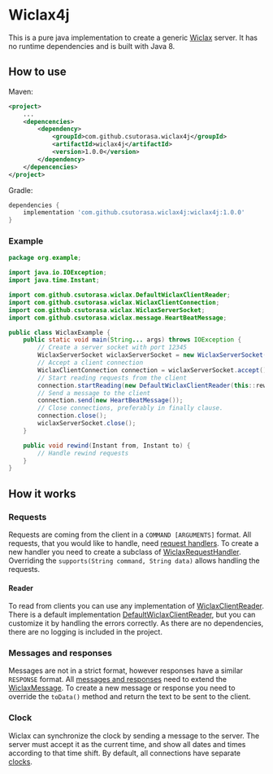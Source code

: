 # Wiclax4j

This is a pure java implementation to create a generic [Wiclax](https://www.wiclax.com/) server.
It has no runtime dependencies and is built with Java 8.

## How to use

Maven:

```xml
<project>
    ...
    <depencencies>    
        <dependency>
            <groupId>com.github.csutorasa.wiclax4j</groupId>
            <artifactId>wiclax4j</artifactId>
            <version>1.0.0</version>
        </dependency>
    </depencencies>
</project>
```

Gradle:

```groovy
dependencies {
    implementation 'com.github.csutorasa.wiclax4j:wiclax4j:1.0.0'
}
```

### Example

```java
package org.example;

import java.io.IOException;
import java.time.Instant;

import com.github.csutorasa.wiclax.DefaultWiclaxClientReader;
import com.github.csutorasa.wiclax.WiclaxClientConnection;
import com.github.csutorasa.wiclax.WiclaxServerSocket;
import com.github.csutorasa.wiclax.message.HeartBeatMessage;

public class WiclaxExample {
    public static void main(String... args) throws IOException {
        // Create a server socket with port 12345
        WiclaxServerSocket wiclaxServerSocket = new WiclaxServerSocket(12345);
        // Accept a client connection
        WiclaxClientConnection connection = wiclaxServerSocket.accept();
        // Start reading requests from the client
        connection.startReading(new DefaultWiclaxClientReader(this::rewind));
        // Send a message to the client
        connection.send(new HeartBeatMessage());
        // Close connections, preferably in finally clause.
        connection.close();
        wiclaxServerSocket.close();
    }

    public void rewind(Instant from, Instant to) {
        // Handle rewind requests
    }
}
```

## How it works

### Requests

Requests are coming from the client in a `COMMAND [ARGUMENTS]` format.
All requests, that you would like to handle, need [request handlers](src/main/java/com/github/csutorasa/wiclax/request).
To create a new handler you need to create a subclass of [WiclaxRequestHandler](src/main/java/com/github/csutorasa/wiclax/request/WiclaxRequestHandler.java).
Overriding the `supports(String command, String data)` allows handling the requests.

#### Reader

To read from clients you can use any implementation of [WiclaxClientReader](src/main/java/com/github/csutorasa/wiclax/WiclaxClientReader.java).
There is a default implementation [DefaultWiclaxClientReader](src/main/java/com/github/csutorasa/wiclax/DefaultWiclaxClientReader.java),
but you can customize it by handling the errors correctly.
As there are no dependencies, there are no logging is included in the project.

### Messages and responses

Messages are not in a strict format, however responses have a similar `RESPONSE` format.
All [messages and responses](src/main/java/com/github/csutorasa/wiclax/message) need to extend the [WiclaxMessage](src/main/java/com/github/csutorasa/wiclax/message/WiclaxMessage.java).
To create a new message or response you need to override the `toData()` method and return the text to be sent to the client.

### Clock

Wiclax can synchronize the clock by sending a message to the server.
The server must accept it as the current time, and show all dates and times according to that time shift.
By default, all connections have separate [clocks](src/main/java/com/github/csutorasa/wiclax/clock/WiclaxClock.java).
